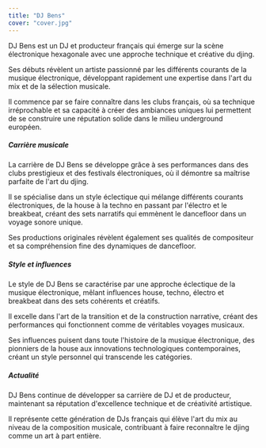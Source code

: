 ```yaml
---
title: "DJ Bens"
cover: "cover.jpg"
---
```


DJ Bens est un DJ et producteur français qui émerge sur la scène électronique hexagonale avec une approche technique et
créative du djing.

Ses débuts révèlent un artiste passionné par les différents courants de la musique électronique, développant rapidement
une expertise dans l'art du mix et de la sélection musicale.

Il commence par se faire connaître dans les clubs français, où sa technique irréprochable et sa capacité à créer des
ambiances uniques lui permettent de se construire une réputation solide dans le milieu underground européen.


##### Carrière musicale

La carrière de DJ Bens se développe grâce à ses performances dans des clubs prestigieux et des festivals électroniques,
où il démontre sa maîtrise parfaite de l'art du djing.

Il se spécialise dans un style éclectique qui mélange différents courants électroniques, de la house à la techno en
passant par l'électro et le breakbeat, créant des sets narratifs qui emmènent le dancefloor dans un voyage sonore
unique.

Ses productions originales révèlent également ses qualités de compositeur et sa compréhension fine des dynamiques de
dancefloor.


##### Style et influences

Le style de DJ Bens se caractérise par une approche éclectique de la musique électronique, mêlant influences house,
techno, électro et breakbeat dans des sets cohérents et créatifs.

Il excelle dans l'art de la transition et de la construction narrative, créant des performances qui fonctionnent comme
de véritables voyages musicaux.

Ses influences puisent dans toute l'histoire de la musique électronique, des pionniers de la house aux innovations
technologiques contemporaines, créant un style personnel qui transcende les catégories.


##### Actualité

DJ Bens continue de développer sa carrière de DJ et de producteur, maintenant sa réputation d'excellence technique et de
créativité artistique.

Il représente cette génération de DJs français qui élève l'art du mix au niveau de la composition musicale, contribuant
à faire reconnaître le djing comme un art à part entière.
